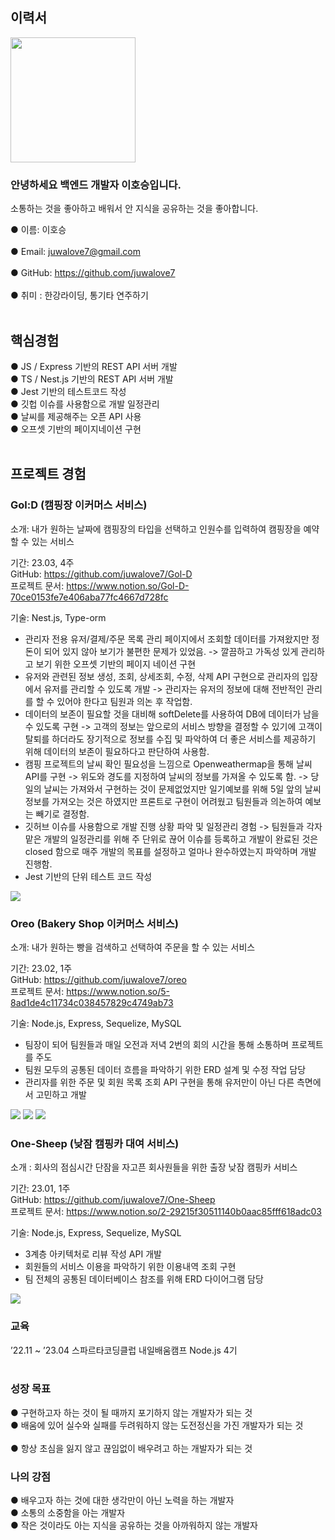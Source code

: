 ## 이력서

<img src="https://user-images.githubusercontent.com/118159213/230006689-5db532ab-b24d-4a6a-970e-8fa5ec6c289e.jpg" width="200" height="200">

### 안녕하세요 백엔드 개발자 이호승입니다. <br>
소통하는 것을 좋아하고 배워서 안 지식을 공유하는 것을 좋아합니다. <br>

  ● 이름: 이호승 <br><br>
  ● Email: juwalove7@gmail.com <br><br>
  ● GitHub: https://github.com/juwalove7 <br><br>
  ● 취미 : 한강라이딩, 통기타 연주하기 <br><br>
  
## 핵심경험
  ● JS / Express 기반의 REST API 서버 개발 <br>
  ● TS / Nest.js 기반의 REST API 서버 개발 <br>
  ● Jest 기반의 테스트코드 작성 <br>
  ● 깃헙 이슈를 사용함으로 개발 일정관리 <br>
  ● 날씨를 제공해주는 오픈 API 사용 <br>
  ● 오프셋 기반의 페이지네이션 구현 <br><br>
  
## 프로젝트 경험
### Gol:D (캠핑장 이커머스 서비스)<br>

소개: 내가 원하는 날짜에 캠핑장의 타입을 선택하고 인원수를 입력하여 캠핑장을 예약할 수 있는 서비스

기간: 23.03, 4주 <br> 
GitHub: https://github.com/juwalove7/Gol-D  <br>
프로젝트 문서: https://www.notion.so/Gol-D-70ce0153fe7e406aba77fc4667d728fc  <br>

기술: Nest.js, Type-orm

-	관리자 전용 유저/결제/주문 목록 관리 페이지에서 조회할 데이터를 가져왔지만 정돈이 되어 있지 않아 보기가 불편한 문제가 있었음. 
->	깔끔하고 가독성 있게 관리하고 보기 위한 오프셋 기반의 페이지 네이션 구현
-	유저와 관련된 정보 생성, 조회, 상세조회, 수정, 삭제 API 구현으로 관리자의 입장에서 유저를 관리할 수 있도록 개발
->	관리자는 유저의 정보에 대해 전반적인 관리를 할 수 있어야 한다고 팀원과 의논 후 작업함.
-	데이터의 보존이 필요할 것을 대비해 softDelete를 사용하여 DB에 데이터가 남을 수 있도록 구현
->	고객의 정보는 앞으로의 서비스 방향을 결정할 수 있기에 고객이 탈퇴를 하더라도 장기적으로 정보를 수집 및 파악하여 더 좋은 서비스를 제공하기 위해 데이터의 보존이 필요하다고 판단하여 사용함.
-	캠핑 프로젝트의 날씨 확인 필요성을 느낌으로 Openweathermap을 통해 날씨 API를 구현
->	위도와 경도를 지정하여 날씨의 정보를 가져올 수 있도록 함.
->	당일의 날씨는 가져와서 구현하는 것이 문제없었지만 일기예보를 위해 5일 앞의 날씨 정보를 가져오는 것은 하였지만 프론트로 구현이 어려웠고 팀원들과 의논하여 예보는 빼기로 결정함.
-	깃허브 이슈를 사용함으로 개발 진행 상황 파악 및 일정관리 경험
->	팀원들과 각자 맡은 개발의 일정관리를 위해 주 단위로 끊어 이슈를 등록하고 개발이 완료된 것은 closed 함으로 매주 개발의 목표를 설정하고 얼마나 완수하였는지 파악하며 개발 진행함.
-	Jest 기반의 단위 테스트 코드 작성


<img src = "https://user-images.githubusercontent.com/118159213/230012876-bce6b22b-7103-44b7-80e0-f85f5b7dcdd8.png">
<br>

### Oreo (Bakery Shop 이커머스 서비스)

소개: 내가 원하는 빵을 검색하고 선택하여 주문을 할 수 있는 서비스

기간: 23.02, 1주  <br>
GitHub: https://github.com/juwalove7/oreo  <br>
프로젝트 문서: https://www.notion.so/5-8ad1de4c11734c038457829c4749ab73  <br>

기술: Node.js, Express, Sequelize, MySQL

-	팀장이 되어 팀원들과 매일 오전과 저녁 2번의 회의 시간을 통해 소통하며 프로젝트를 주도
-	팀원 모두의 공통된 데이터 흐름을 파악하기 위한 ERD 설계 및 수정 작업 담당
-	관리자를 위한 주문 및 회원 목록 조회 API 구현을 통해 유저만이 아닌 다른 측면에서 고민하고 개발

<img src = "https://user-images.githubusercontent.com/118159213/230013102-cbee014f-67fe-4770-87e9-ec1e7877293d.png">
<img src = "https://user-images.githubusercontent.com/118159213/232425137-1b6aca58-a82f-41ef-959e-05fe5c19e965.png">
<img src = "https://user-images.githubusercontent.com/118159213/232425489-4a1a1ae4-28b2-4d69-99db-3f7ee604bdaa.png">
<br>

### One-Sheep (낮잠 캠핑카 대여 서비스)

소개 : 회사의 점심시간 단잠을 자고픈 회사원들을 위한 출장 낮잠 캠핑카 서비스

기간: 23.01, 1주  <br>
GitHub: https://github.com/juwalove7/One-Sheep  <br>
프로젝트 문서: https://www.notion.so/2-29215f30511140b0aac85fff618adc03  <br>

기술: Node.js, Express, Sequelize, MySQL  <br>

-	3계층 아키텍처로 리뷰 작성 API 개발
-	회원들의 서비스 이용을 파악하기 위한 이용내역 조회 구현
-	팀 전체의 공통된 데이터베이스 참조를 위해 ERD 다이어그램 담당
<img src = "https://user-images.githubusercontent.com/118159213/230013273-310546cd-6104-4a1d-bdbc-d7ef2a639e26.png">
<br>

### 교육
’22.11 ~ ’23.04   스파르타코딩클럽 내일배움캠프 Node.js 4기
<br><br>


### 성장 목표
  ● 구현하고자 하는 것이 될 때까지 포기하지 않는 개발자가 되는 것  <br>
  ● 배움에 있어 실수와 실패를 두려워하지 않는 도전정신을 가진 개발자가 되는 것  <br><br>
  ● 항상 초심을 잃지 않고 끊임없이 배우려고 하는 개발자가 되는 것  <br>
  
### 나의 강점
  ● 배우고자 하는 것에 대한 생각만이 아닌 노력을 하는 개발자  <br>
  ● 소통의 소중함을 아는 개발자  <br>
  ● 작은 것이라도 아는 지식을 공유하는 것을 아까워하지 않는 개발자  <br>
